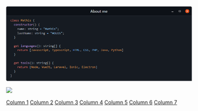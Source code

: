 ![about me](https://github.com/kozennnn/kozennnn/blob/main/about_me.png)

<img src="http://149.202.67.36:3000/board?" width="417"/>

[Column 1](http://149.202.67.36:3000/board/0)
[Column 2](http://149.202.67.36:3000/board/1)
[Column 3](http://149.202.67.36:3000/board/2)
[Column 4](http://149.202.67.36:3000/board/3)
[Column 5](http://149.202.67.36:3000/board/4)
[Column 6](http://149.202.67.36:3000/board/5)
[Column 7](http://149.202.67.36:3000/board/6)
<!--<img height="180px" hspace="10"/><img src="about_me.png" width="417"/> 
### Hi there 👋

**kozennnn/kozennnn** is a ✨ _special_ ✨ repository because its `README.md` (this file) appears on your GitHub profile.

Here are some ideas to get you started:

- 🔭 I’m currently working on ...
- 🌱 I’m currently learning ...
- 👯 I’m looking to collaborate on ...
- 🤔 I’m looking for help with ...
- 💬 Ask me about ...
- 📫 How to reach me: ...
- 😄 Pronouns: ...
- ⚡ Fun fact: ...
-->
